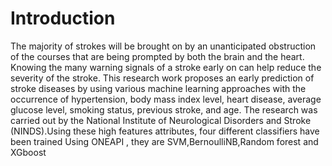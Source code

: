 # Introduction

The majority of strokes will be brought on by an unanticipated obstruction of the courses that are being prompted by both the brain and the heart. Knowing the many warning signals of a stroke early on can help reduce the severity of the stroke. This research work proposes an early prediction of stroke diseases by using various machine learning approaches with the occurrence of hypertension, body mass index level, heart disease, average glucose level, smoking status, previous stroke, and age. The research was carried out by the National Institute of Neurological Disorders and Stroke (NINDS).Using these high features attributes, four different classifiers have been trained Using ONEAPI , they are SVM,BernoulliNB,Random forest and XGboost
